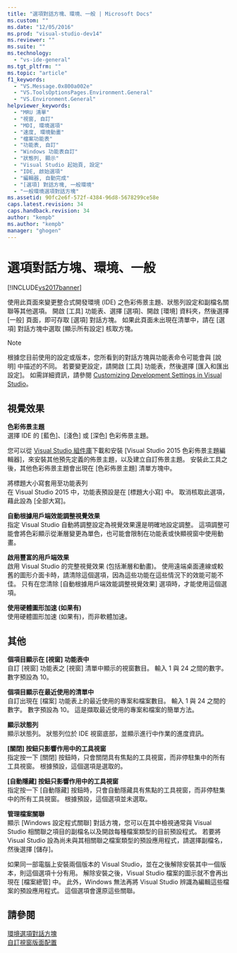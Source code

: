 ```yaml
---
title: "選項對話方塊、環境、一般 | Microsoft Docs"
ms.custom: ""
ms.date: "12/05/2016"
ms.prod: "visual-studio-dev14"
ms.reviewer: ""
ms.suite: ""
ms.technology: 
  - "vs-ide-general"
ms.tgt_pltfrm: ""
ms.topic: "article"
f1_keywords: 
  - "VS.Message.0x800a002e"
  - "VS.ToolsOptionsPages.Environment.General"
  - "VS.Environment.General"
helpviewer_keywords: 
  - "MRU 清單"
  - "視窗, 自訂"
  - "MDI, 環境選項"
  - "速度, 環境動畫"
  - "檔案功能表"
  - "功能表, 自訂"
  - "Windows 功能表自訂"
  - "狀態列, 顯示"
  - "Visual Studio 起始頁, 設定"
  - "IDE, 啟始選項"
  - "編輯器, 自動完成"
  - "[選項] 對話方塊, 一般環境"
  - "一般環境選項對話方塊"
ms.assetid: 90fc2e6f-572f-4384-96d8-5678299ce58e
caps.latest.revision: 34
caps.handback.revision: 34
author: "kempb"
ms.author: "kempb"
manager: "ghogen"
---
```

# 選項對話方塊、環境、一般
[!INCLUDE[vs2017banner](../../code-quality/includes/vs2017banner.md)]

使用此頁面來變更整合式開發環境 \(IDE\) 之色彩佈景主題、狀態列設定和副檔名關聯等其他選項。  開啟 \[工具\] 功能表、選擇 \[選項\]、開啟 \[環境\] 資料夾，然後選擇 \[一般\] 頁面，即可存取 \[選項\] 對話方塊。  如果此頁面未出現在清單中，請在 \[選項\] 對話方塊中選取 \[顯示所有設定\] 核取方塊。  
  
> [!NOTE]
>  根據您目前使用的設定或版本，您所看到的對話方塊與功能表命令可能會與 \[說明\] 中描述的不同。  若要變更設定，請開啟 \[工具\] 功能表，然後選擇 \[匯入和匯出設定\]。  如需詳細資訊，請參閱 [Customizing Development Settings in Visual Studio](http://msdn.microsoft.com/zh-tw/22c4debb-4e31-47a8-8f19-16f328d7dcd3)。  
  
## 視覺效果  
 **色彩佈景主題**  
 選擇 IDE 的 \[藍色\]、\[淺色\] 或 \[深色\] 色彩佈景主題。  
  
 您可以從 [Visual Studio 組件庫](https://visualstudiogallery.msdn.microsoft.com/site/search?f%5B0%5D.Type=RootCategory&f%5B0%5D.Value=tools)下載和安裝 \[Visual Studio 2015 色彩佈景主題編輯器\]，來安裝其他預先定義的佈景主題，以及建立自訂佈景主題。  安裝此工具之後，其他色彩佈景主題會出現在 \[色彩佈景主題\] 清單方塊中。  
  
 將標題大小寫套用至功能表列  
 在 Visual Studio 2015 中，功能表預設是在 \[標題大小寫\] 中。  取消核取此選項，藉此設為 \[全部大寫\]。  
  
 **自動根據用戶端效能調整視覺效果**  
 指定 Visual Studio 自動將調整設定為視覺效果還是明確地設定調整。  這項調整可能會將色彩顯示從漸層變更為單色，也可能會限制在功能表或快顯視窗中使用動畫。  
  
 **啟用豐富的用戶端效果**  
 啟用 Visual Studio 的完整視覺效果 \(包括漸層和動畫\)。  使用遠端桌面連線或較舊的圖形介面卡時，請清除這個選項，因為這些功能在這些情況下的效能可能不佳。  只有在您清除 \[自動根據用戶端效能調整視覺效果\] 選項時，才能使用這個選項。  
  
 **使用硬體圖形加速 \(如果有\)**  
 使用硬體圖形加速 \(如果有\)，而非軟體加速。  
  
## 其他  
 **個項目顯示在 \[視窗\] 功能表中**  
 自訂 \[視窗\] 功能表之 \[視窗\] 清單中顯示的視窗數目。  輸入 1 與 24 之間的數字。  數字預設為 10。  
  
 **個項目顯示在最近使用的清單中**  
 自訂出現在 \[檔案\] 功能表上的最近使用的專案和檔案數目。  輸入 1 與 24 之間的數字。  數字預設為 10。  這是擷取最近使用的專案和檔案的簡單方法。  
  
 **顯示狀態列**  
 顯示狀態列。  狀態列位於 IDE 視窗底部，並顯示進行中作業的進度資訊。  
  
 **\[關閉\] 按鈕只影響作用中的工具視窗**  
 指定按一下 \[關閉\] 按鈕時，只會關閉具有焦點的工具視窗，而非停駐集中的所有工具視窗。  根據預設，這個選項是選取的。  
  
 **\[自動隱藏\] 按鈕只影響作用中的工具視窗**  
 指定按一下 \[自動隱藏\] 按鈕時，只會自動隱藏具有焦點的工具視窗，而非停駐集中的所有工具視窗。  根據預設，這個選項並未選取。  
  
 **管理檔案關聯**  
 顯示 \[Windows 設定程式關聯\] 對話方塊，您可以在其中檢視通常與 Visual Studio 相關聯之項目的副檔名以及開啟每種檔案類型的目前預設程式。  若要將 Visual Studio 設為尚未與其相關聯之檔案類型的預設應用程式，請選擇副檔名，然後選擇 \[儲存\]。  
  
 如果同一部電腦上安裝兩個版本的 Visual Studio，並在之後解除安裝其中一個版本，則這個選項十分有用。  解除安裝之後，Visual Studio 檔案的圖示就不會再出現在 \[檔案總管\] 中。  此外，Windows 無法再將 Visual Studio 辨識為編輯這些檔案的預設應用程式。  這個選項會還原這些關聯。  
  
## 請參閱  
 [環境選項對話方塊](../../ide/reference/environment-options-dialog-box.md)   
 [自訂視窗版面配置](../../ide/customizing-window-layouts-in-visual-studio.md)